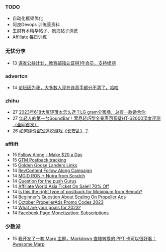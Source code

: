 ### TODO
-  自动化框架优化
-  阿良Devops 训练营资料
-  生财有术精华帖子、航海帖子浏览
-  Affiliate 每日训练

### 无忧分享
<!-- ruyo:START -->
-  13 [语雀公益计划，教育邮箱认证得1年会员，支持续期](https://51.ruyo.net/18497.html)<!-- ruyo:END -->

### advertcn
<!-- advertcn:START -->
-  14 [论坛因为我，大多数人现在连高手都分不清了，哈哈](https://www.advertcn.com/forum.php?mod=viewthread&tid=112501)<!-- advertcn:END -->

### zhihu
<!-- zhihu:START -->
-  27 [2023年618大屏轻薄本怎么选？LG gram全家桶，总有一款适合你](http://zhuanlan.zhihu.com/p/632641888?utm_campaign=rss&utm_medium=rss&utm_source=rss&utm_content=title)
-  27 [年轻人的第一台SoundBar！索尼轻巧型全景声回音壁HT-S2000深度评测（全网首发）](http://zhuanlan.zhihu.com/p/630990296?utm_campaign=rss&utm_medium=rss&utm_source=rss&utm_content=title)
-  26 [如何评价密室逃脱游戏《长安乱》？](http://www.zhihu.com/question/563950552/answer/3045961312?utm_campaign=rss&utm_medium=rss&utm_source=rss&utm_content=title)<!-- zhihu:END -->

### afflift
<!-- afflift:START -->
-  15 [Follow Along - Make $20 a Day](https://afflift.com/f/threads/follow-along-make-20-a-day.10149/)
-  15 [GTM Postback tracking](https://afflift.com/f/threads/gtm-postback-tracking.11779/)
-  15 [Golden Goose Landers Links](https://afflift.com/f/threads/golden-goose-landers-links.11743/)
-  14 [RevContent Follow Along Campaign](https://afflift.com/f/threads/revcontent-follow-along-campaign.11760/)
-  14 [MGID RON + Nutra from Scratch](https://afflift.com/f/threads/mgid-ron-nutra-from-scratch.10949/)
-  14 [Question for the push Gurus](https://afflift.com/f/threads/question-for-the-push-gurus.11765/)
-  14 [Affiliate World Asia Ticket On Sale!! 70% Off](https://afflift.com/f/threads/affiliate-world-asia-ticket-on-sale-70-off.10000/)
-  14 [Is this the right type of postback for Mobipium from Bemob?](https://afflift.com/f/threads/is-this-the-right-type-of-postback-for-mobipium-from-bemob.11792/)
-  14 [Beginner&#39;s Question About Scaling On Propeller Ads](https://afflift.com/f/threads/beginners-question-about-scaling-on-propeller-ads.11763/)
-  14 [October PropellerAds Promo Codes 2023](https://afflift.com/f/threads/october-propellerads-promo-codes-2023.11767/)
-  14 [What are your goals for 2023?](https://afflift.com/f/threads/what-are-your-goals-for-2023.10077/)
-  14 [Facebook Page Monetization: Subscriptions](https://afflift.com/f/threads/facebook-page-monetization-subscriptions.11611/)<!-- afflift:END -->

### 少数派
<!-- sspai:START -->
-  15 [我开发了一套 Marp 主题，Markdown 直接转换的 PPT 也可以很好看：Awesome Marp](https://sspai.com/post/83182)<!-- sspai:END -->
